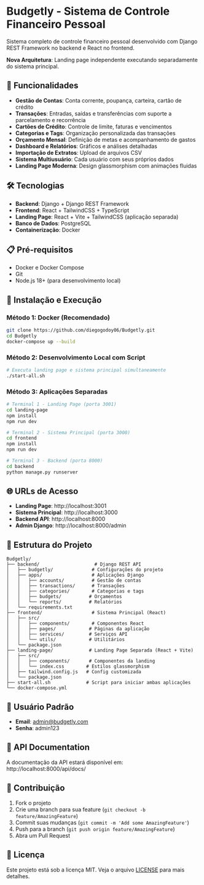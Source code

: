 # Budgetly - Sistema de Controle Financeiro Pessoal

Sistema completo de controle financeiro pessoal desenvolvido com Django REST Framework no backend e React no frontend. 

**Nova Arquitetura**: Landing page independente executando separadamente do sistema principal.

## 🚀 Funcionalidades

- **Gestão de Contas**: Conta corrente, poupança, carteira, cartão de crédito
- **Transações**: Entradas, saídas e transferências com suporte a parcelamento e recorrência
- **Cartões de Crédito**: Controle de limite, faturas e vencimentos
- **Categorias e Tags**: Organização personalizada das transações
- **Orçamento Mensal**: Definição de metas e acompanhamento de gastos
- **Dashboard e Relatórios**: Gráficos e análises detalhadas
- **Importação de Extratos**: Upload de arquivos CSV
- **Sistema Multiusuário**: Cada usuário com seus próprios dados
- **Landing Page Moderna**: Design glassmorphism com animações fluidas

## 🛠️ Tecnologias

- **Backend**: Django + Django REST Framework
- **Frontend**: React + TailwindCSS + TypeScript
- **Landing Page**: React + Vite + TailwindCSS (aplicação separada)
- **Banco de Dados**: PostgreSQL
- **Containerização**: Docker

## 📋 Pré-requisitos

- Docker e Docker Compose
- Git
- Node.js 18+ (para desenvolvimento local)

## 🚀 Instalação e Execução

### Método 1: Docker (Recomendado)
```bash
git clone https://github.com/diegogodoy06/Budgetly.git
cd Budgetly
docker-compose up --build
```

### Método 2: Desenvolvimento Local com Script
```bash
# Executa landing page e sistema principal simultaneamente
./start-all.sh
```

### Método 3: Aplicações Separadas
```bash
# Terminal 1 - Landing Page (porta 3001)
cd landing-page
npm install
npm run dev

# Terminal 2 - Sistema Principal (porta 3000)
cd frontend
npm install
npm run dev

# Terminal 3 - Backend (porta 8000)
cd backend
python manage.py runserver
```

## 🌐 URLs de Acesso

- **Landing Page**: http://localhost:3001
- **Sistema Principal**: http://localhost:3000
- **Backend API**: http://localhost:8000
- **Admin Django**: http://localhost:8000/admin

## 📁 Estrutura do Projeto

```
Budgetly/
├── backend/                    # Django REST API
│   ├── budgetly/              # Configurações do projeto
│   ├── apps/                  # Aplicações Django
│   │   ├── accounts/          # Gestão de contas
│   │   ├── transactions/      # Transações
│   │   ├── categories/        # Categorias e tags
│   │   ├── budgets/          # Orçamentos
│   │   └── reports/          # Relatórios
│   └── requirements.txt
├── frontend/                  # Sistema Principal (React)
│   ├── src/
│   │   ├── components/        # Componentes React
│   │   ├── pages/            # Páginas da aplicação
│   │   ├── services/         # Serviços API
│   │   └── utils/            # Utilitários
│   └── package.json
├── landing-page/             # Landing Page Separada (React + Vite)
│   ├── src/
│   │   ├── components/       # Componentes da landing
│   │   └── index.css        # Estilos glassmorphism
│   ├── tailwind.config.js   # Config customizada
│   └── package.json
├── start-all.sh             # Script para iniciar ambas aplicações
└── docker-compose.yml
```

## 🔐 Usuário Padrão

- **Email**: admin@budgetly.com
- **Senha**: admin123

## 📖 API Documentation

A documentação da API estará disponível em: http://localhost:8000/api/docs/

## 🤝 Contribuição

1. Fork o projeto
2. Crie uma branch para sua feature (`git checkout -b feature/AmazingFeature`)
3. Commit suas mudanças (`git commit -m 'Add some AmazingFeature'`)
4. Push para a branch (`git push origin feature/AmazingFeature`)
5. Abra um Pull Request

## 📄 Licença

Este projeto está sob a licença MIT. Veja o arquivo [LICENSE](LICENSE) para mais detalhes.
